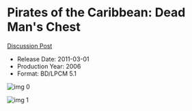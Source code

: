 # Pirates of the Caribbean: Dead Man's Chest

[Discussion Post](https://www.avsforum.com/threads/bass-eq-for-filtered-movies.2995212/post-57017810)

* Release Date: 2011-03-01
* Production Year: 2006
* Format: BD/LPCM 5.1

![img 0](https://i.imgur.com/76VW4Fs.jpg)

![img 1](https://i.imgur.com/bOmkZFQ.jpg)

